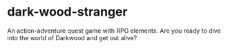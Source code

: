 # dark-wood-stranger
An action-adventure quest game with RPG elements. Are you ready to dive into the world of Darkwood and get out alive?
